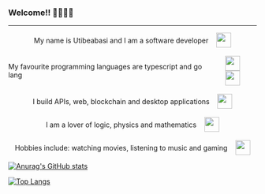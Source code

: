 ### Welcome!! 👋🏾👋🏾
<hr/>
<div>
 <div style="display:flex; align-items:center; justify-content:center; gap:1rem;">
  <span style="">My name is Utibeabasi and I am a software developer</span>
  <img  src="https://cdn-icons-png.flaticon.com/128/1049/1049443.png" width="30" height="30"/>
 </div>
 <br/>
 <div style="display:flex; align-items:center; justify-content:center; gap:1rem;">
  <span style="" > My favourite programming languages are typescript and go lang</span>
  <span>
    <img src="https://cdn-icons-png.flaticon.com/128/5968/5968381.png" width="30" height="30"/>
    <img src="https://img.icons8.com/color/2x/golang.png" height="30" width="30"/>
    </span>
  </div>
  <br/>
  <div style="display:flex; align-items:center; justify-content:center; gap:1rem;">
    <span style="" >I build APIs, web, blockchain and desktop applications</span>
   <img  src="https://cdn-icons-png.flaticon.com/128/7328/7328746.png" width="30" height="30"/>
 </div>
  <br/>
  <div style="display:flex; align-items:center; justify-content:center; gap:1rem;">
   <span>I am a lover of logic, physics and mathematics</span>
    <img src="https://cdn-icons-png.flaticon.com/128/7773/7773975.png" width="30" height="30"/>
 </div>
  <br/>
 <div style="display:flex; align-items:center; justify-content:center; gap:1rem;">
  <span>Hobbies include: watching movies, listening to music and gaming</span>
    <img src="https://cdn-icons-png.flaticon.com/128/3655/3655721.png" width="30" height="30"/>
 </div>
</div>
<div></div>

 [![Anurag's GitHub stats](https://github-readme-stats.vercel.app/api?username=Xlaez&count_private=true&show_icons=true&theme=radical)](https://github.com/anuraghazra/github-readme-stats)


 [![Top Langs](https://github-readme-stats.vercel.app/api/top-langs/?username=Xlaez&layout=compact&langs_count=10&theme=radical)](https://github.com/anuraghazra/github-readme-stats)

